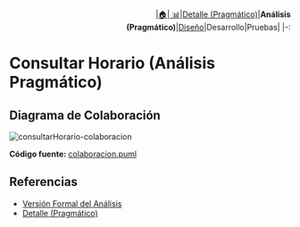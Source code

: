 <div align=right>
 
|[🏠️](../../../README.md)|[ 📊](https://raw.githubusercontent.com/mmasias/pySigHor/main/images/RUP/99-seguimiento/diagrama-contexto-administrador.svg)|[Detalle (Pragmático)](../../../00-casos-uso/02-detalle/consultarHorario/README.md)|**Análisis (Pragmático)**|[Diseño](../../../../RUP/02-diseno/casos-uso/consultarHorario/README.md)|Desarrollo|Pruebas|
|-:
</div>

# Consultar Horario (Análisis Pragmático)

## Diagrama de Colaboración

![consultarHorario-colaboracion](../../../../../images/RUP/01-analisis/casos-uso/consultarHorario/colaboracion.svg)

**Código fuente:** [colaboracion.puml](../../../../RUP/01-analisis/casos-uso/consultarHorario/colaboracion.puml)

## Referencias

- [Versión Formal del Análisis](../../../../RUP/01-analisis/casos-uso/consultarHorario/README.md)
- [Detalle (Pragmático)](../../../00-casos-uso/02-detalle/consultarHorario/README.md)
